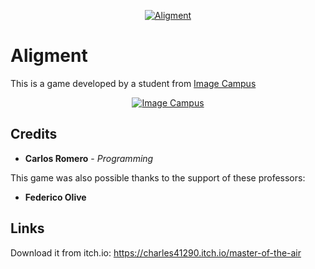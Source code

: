 <p align="center">
  <a href="https://alpha-wolf-studios.itch.io/alignment">
<img src="logo.png" alt="Aligment"/>
  </a> 
</p>

# Aligment


This is a game developed by a student from <a href="https://www.imagecampus.edu.ar/">Image Campus</a>

<p align="center">
  <a href="https://www.imagecampus.edu.ar/">
    <img src="https://encrypted-tbn0.gstatic.com/images?q=tbn:ANd9GcTdKb_BtVoaPaGv_M3HMhSXqoGpUBABKEPM3A&s" alt="Image Campus"/>
  </a> 
</p>

## Credits
- **Carlos Romero** - *Programming*

This game was also possible thanks to the support of these professors:
- **Federico Olive**

## Links
Download it from itch.io: https://charles41290.itch.io/master-of-the-air
